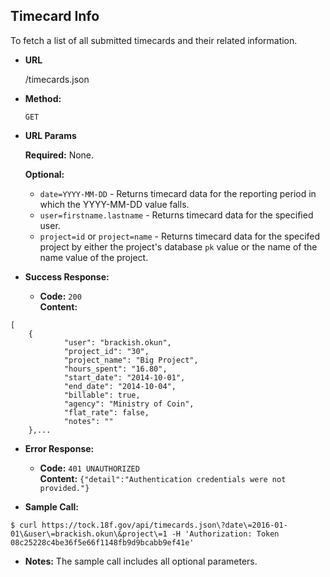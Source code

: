 **Timecard Info**
----
To fetch a list of all submitted timecards and their related information.

* **URL**

  /timecards.json

* **Method:**

  `GET`
  
*  **URL Params**

   **Required:**
   None.
   
   **Optional:**
   - `date=YYYY-MM-DD` - Returns timecard data for the reporting period in which the YYYY-MM-DD value falls.
   - `user=firstname.lastname` - Returns timecard data for the specified user.
   - `project=id` or `project=name` - Returns timecard data for the specifed project by either the project's database `pk` value or the name of the name value of the project.

* **Success Response:**

  * **Code:** `200` <br />
    **Content:** 
```
[
    {
            "user": "brackish.okun",
            "project_id": "30",
            "project_name": "Big Project",
            "hours_spent": "16.80",
            "start_date": "2014-10-01",
            "end_date": "2014-10-04",
            "billable": true,
            "agency": "Ministry of Coin",
            "flat_rate": false,
            "notes": ""
    },...
```
 
* **Error Response:**

  * **Code:** `401 UNAUTHORIZED` <br />
    **Content:** `{"detail":"Authentication credentials were not provided."}`

* **Sample Call:**

```
$ curl https://tock.18f.gov/api/timecards.json\?date\=2016-01-01\&user\=brackish.okun\&project\=1 -H 'Authorization: Token 08c25228c4be36f5e66f1148fb9d9bcabb9ef41e'
```

* **Notes:** The sample call includes all optional parameters.
 
